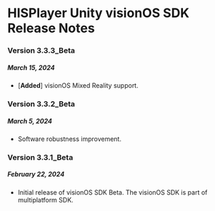 # HISPlayer Unity visionOS SDK Release Notes

### Version 3.3.3_Beta
##### March 15, 2024
- [**Added**] visionOS Mixed Reality support.

### Version 3.3.2_Beta
##### March 5, 2024
- Software robustness improvement.

### Version 3.3.1_Beta
##### February 22, 2024
- Initial release of visionOS SDK Beta. The visionOS SDK is part of multiplatform SDK.
